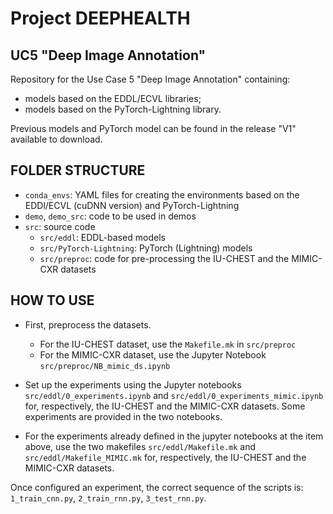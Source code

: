 # Project DEEPHEALTH
## UC5 "Deep Image Annotation"

Repository for the Use Case 5 "Deep Image Annotation" containing:
- models based on the EDDL/ECVL libraries;
- models based on the PyTorch-Lightning library.

Previous models and PyTorch model can be found in the release "V1" available to download.

## FOLDER STRUCTURE

- `conda_envs`: YAML files for creating the environments based on the EDDl/ECVL (cuDNN version) and PyTorch-Lightning
- `demo`, `demo_src`: code to be used in demos
- `src`: source code
    - `src/eddl`: EDDL-based models
    - `src/PyTorch-Lightning`: PyTorch (Lightning) models
    - `src/preproc`: code for pre-processing the IU-CHEST and the MIMIC-CXR datasets

## HOW TO USE
- First, preprocess the datasets. 
    - For the IU-CHEST dataset, use the `Makefile.mk` in `src/preproc`
    - For the MIMIC-CXR dataset, use the Jupyter Notebook `src/preproc/NB_mimic_ds.ipynb`

- Set up the experiments using the Jupyter notebooks `src/eddl/0_experiments.ipynb` and `src/eddl/0_experiments_mimic.ipynb` for, respectively, the IU-CHEST and the MIMIC-CXR datasets. Some experiments are provided in the two notebooks.

- For the experiments already defined in the jupyter notebooks at the item above, use the two makefiles `src/eddl/Makefile.mk` and `src/eddl/Makefile_MIMIC.mk` for, respectively, the IU-CHEST and the MIMIC-CXR datasets.

Once configured an experiment, the correct sequence of the scripts is: `1_train_cnn.py`, `2_train_rnn.py`, `3_test_rnn.py`. 
